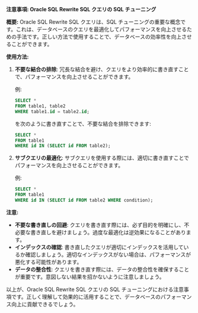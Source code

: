**注意事項: Oracle SQL Rewrite SQL クエリの SQL チューニング**

**概要:**
Oracle SQL Rewrite SQL クエリは、SQL チューニングの重要な概念です。これは、データベースのクエリを最適化してパフォーマンスを向上させるための手法です。正しい方法で使用することで、データベースの効率性を向上させることができます。

**使用方法:**
1. **不要な結合の排除**: 冗長な結合を避け、クエリをより効率的に書き直すことで、パフォーマンスを向上させることができます。
   
   例:
   ```sql
   SELECT *
   FROM table1, table2
   WHERE table1.id = table2.id;
   ```
   
   を次のように書き直すことで、不要な結合を排除できます:
   ```sql
   SELECT *
   FROM table1
   WHERE id IN (SELECT id FROM table2);
   ```

2. **サブクエリの最適化**: サブクエリを使用する際には、適切に書き直すことでパフォーマンスを向上させることができます。
   
   例:
   ```sql
   SELECT *
   FROM table1
   WHERE id IN (SELECT id FROM table2 WHERE condition);
   ```

**注意:**
- **不要な書き直しの回避**: クエリを書き直す際には、必ず目的を明確にし、不必要な書き直しを避けましょう。過度な最適化は逆効果になることがあります。
- **インデックスの確認**: 書き直したクエリが適切にインデックスを活用しているか確認しましょう。適切なインデックスがない場合は、パフォーマンスが悪化する可能性があります。
- **データの整合性**: クエリを書き直す際には、データの整合性を確保することが重要です。意図しない結果を招かないように注意しましょう。

以上が、Oracle SQL Rewrite SQL クエリの SQL チューニングにおける注意事項です。正しく理解して効果的に活用することで、データベースのパフォーマンス向上に貢献できるでしょう。